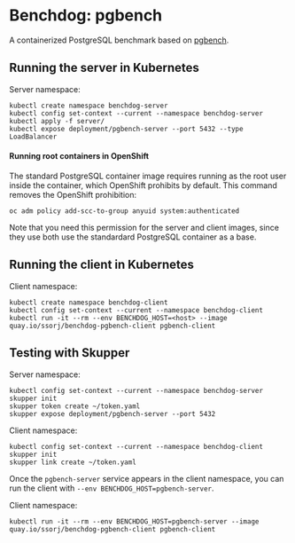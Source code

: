 # Benchdog: pgbench

A containerized PostgreSQL benchmark based on [pgbench][pgbench].

[pgbench]: https://www.postgresql.org/docs/current/pgbench.html

## Running the server in Kubernetes

Server namespace:

    kubectl create namespace benchdog-server
    kubectl config set-context --current --namespace benchdog-server
    kubectl apply -f server/
    kubectl expose deployment/pgbench-server --port 5432 --type LoadBalancer

#### Running root containers in OpenShift

The standard PostgreSQL container image requires running as the root
user inside the container, which OpenShift prohibits by default.  This
command removes the OpenShift prohibition:

    oc adm policy add-scc-to-group anyuid system:authenticated

Note that you need this permission for the server and client images,
since they use both use the standardard PostgreSQL container as a
base.

## Running the client in Kubernetes

Client namespace:

    kubectl create namespace benchdog-client
    kubectl config set-context --current --namespace benchdog-client
    kubectl run -it --rm --env BENCHDOG_HOST=<host> --image quay.io/ssorj/benchdog-pgbench-client pgbench-client

## Testing with Skupper

Server namespace:

    kubectl config set-context --current --namespace benchdog-server
    skupper init
    skupper token create ~/token.yaml
    skupper expose deployment/pgbench-server --port 5432

Client namespace:

    kubectl config set-context --current --namespace benchdog-client
    skupper init
    skupper link create ~/token.yaml

Once the `pgbench-server` service appears in the client namespace, you
can run the client with `--env BENCHDOG_HOST=pgbench-server`.

Client namespace:

    kubectl run -it --rm --env BENCHDOG_HOST=pgbench-server --image quay.io/ssorj/benchdog-pgbench-client pgbench-client

